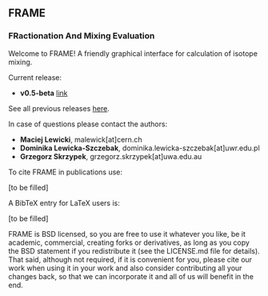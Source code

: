 ## FRAME
### FRactionation And Mixing Evaluation

Welcome to FRAME! A friendly graphical interface for calculation of isotope mixing.

Current release:
 - **v0.5-beta** [link](https://github.com/malewick/frame/releases/tag/v0.5)

See all previous releases [here](https://github.com/malewick/frame/releases/).

In case of questions please contact the authors:
 - **Maciej Lewicki**, malewick[at]cern.ch
 - **Dominika Lewicka-Szczebak**, dominika.lewicka-szczebak[at]uwr.edu.pl
 - **Grzegorz Skrzypek**, grzegorz.skrzypek[at]uwa.edu.au

To cite FRAME in publications use:

[to be filled]

A BibTeX entry for LaTeX users is:

[to be filled]

FRAME is BSD licensed, so you are free to use it whatever you like, be it academic, commercial, creating forks or derivatives, as long as you copy the BSD statement if you redistribute it (see the LICENSE.md file for details). That said, although not required, if it is convenient for you, please cite our work when using it in your work and also consider contributing all your changes back, so that we can incorporate it and all of us will benefit in the end.
